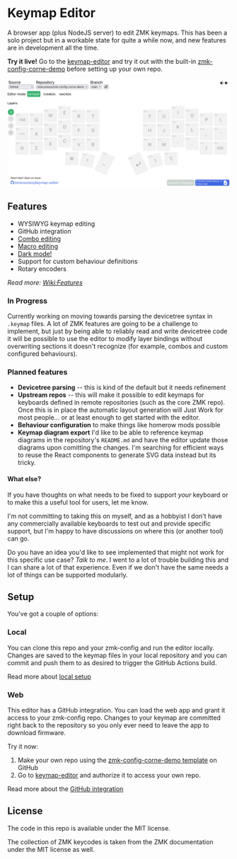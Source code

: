 # Keymap Editor

A browser app (plus NodeJS server) to edit ZMK keymaps. This has been a solo
project but in a workable state for quite a while now, and new features are in
development all the time.

**Try it live!** Go to the [keymap-editor] and try it out with the built-in
[zmk-config-corne-demo] before setting up your own repo.

![Screenshot](./screenshots/editor-screenshot.png)

## Features

* WYSIWYG keymap editing
* GitHub integration
* [Combo editing](./screenshots/editor-screenshot-combos.png)
* [Macro editing](./screenshots/editor-screenshot-macros.png)
* [Dark mode!](./screenshots/editor-screenshot-darkmode.png)
* Support for custom behaviour definitions
* Rotary encoders

_Read more: [Wiki:Features]_

### In Progress

Currently working on moving towards parsing the devicetree syntax in `.keymap`
files. A lot of ZMK features are going to be a challenge to implement, but just
by being able to reliably read and write devicetree code it will be possible to
use the editor to modify layer bindings without overwriting sections it doesn't
recognize (for example, combos and custom configured behaviours).

### Planned features

* **Devicetree parsing** -- this is kind of the default but it needs refinement
* **Upstream repos** -- this will make it possible to edit keymaps for keyboards
  defined in remote repositories (such as the core ZMK repo). Once this is in
  place the automatic layout generation will Just Work for most people... or at
  least enough to get started with the editor.
* **Behaviour configuration** to make things like homerow mods possible
* **Keymap diagram export** I'd like to be able to reference keymap diagrams in
  the repository's `README.md` and have the editor update those diagrams upon
  comitting the changes. I'm searching for efficient ways to reuse the React
  components to generate SVG data instead but its tricky.

#### What else?

If you have thoughts on what needs to be fixed to support _your_ keyboard or to
make this a useful tool for users, let me know.

I'm not committing to taking this on myself, and as a hobbyist I don't have any
commercially available keyboards to test out and provide specific support, but
I'm happy to have discussions on where this (or another tool) can go.

Do you have an idea you'd like to see implemented that might not work for this
specific use case? _Talk to me_. I went to a lot of trouble building this and I
can share a lot of that experience. Even if we don't have the same needs a lot
of things can be supported modularly.


## Setup

You've got a couple of options:

### Local

You can clone this repo and your zmk-config and run the editor locally. Changes
are saved to the keymap files in your local repository and you can commit and
push them to as desired to trigger the GitHub Actions build.

Read more about [local setup](running-locally.md)

### Web

This editor has a GitHub integration. You can load the web app and grant it
access to your zmk-config repo. Changes to your keymap are committed right back
to the repository so you only ever need to leave the app to download firmware.

Try it now:

1. Make your own repo using the [zmk-config-corne-demo template] on GitHub
2. Go to [keymap-editor] and authorize it to access your own repo.

Read more about the [GitHub integration](api/services/github/README.md)


## License

The code in this repo is available under the MIT license.

The collection of ZMK keycodes is taken from the ZMK documentation under the MIT
license as well.

[keymap-editor]: https://nickcoutsos.github.io/keymap-editor/
[zmk-config-corne-demo]: https://github.com/nickcoutsos/zmk-config-corne-demo
[zmk-config-corne-demo template]: https://github.com/nickcoutsos/zmk-config-corne-demo/generate
[Wiki:Automatic Layout Generation]: https://github.com/nickcoutsos/keymap-editor/wiki/Defining-keyboard-layouts#automatic-layout-generation
[Wiki:Features]: https://github.com/nickcoutsos/keymap-editor/wiki/Features